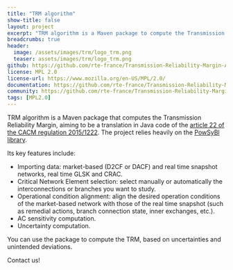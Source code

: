 ```yaml
---
title: "TRM algorithm"
show-title: false
layout: project
excerpt: "TRM algorithm is a Maven package to compute the Transmission Reliability Margin."
breadcrumbs: true
header:
  image: /assets/images/trm/logo_trm.png
  teaser: assets/images/trm/logo_trm.png
github: https://github.com/rte-france/Transmission-Reliability-Margin-Algorithm
license: MPL 2.0
license-url: https://www.mozilla.org/en-US/MPL/2.0/
documentation: https://github.com/rte-france/Transmission-Reliability-Margin-Algorithm/blob/main/doc/algorithm.md
community: https://github.com/rte-france/Transmission-Reliability-Margin-Algorithm/discussions
tags: [MPL2.0]
---
```


TRM algorithm is a Maven package that computes the Transmission Reliability Margin, aiming to be a translation in Java code of the [article 22 of the CACM regulation 2015/1222](https://eur-lex.europa.eu/legal-content/EN/TXT/?uri=CELEX:32015R1222#d1e2148-24-1).
The project relies heavily on the [PowSyBl library](/projects/lfe/powsybl).

Its key features include:

- Importing data: market-based (D2CF or DACF) and real time snapshot networks, real time GLSK and CRAC.
- Critical Network Element selection: select manually or automatically the interconnections or branches you want to study.
- Operational condition alignment: align the desired operation conditions of the market-based network with those of the real time snapshot (such as remedial actions, branch connection state, inner exchanges, etc.).
- AC sensitivity computation.
- Uncertainty computation.

You can use the package to compute the TRM, based on uncertainties and unintended deviations.

Contact us!
